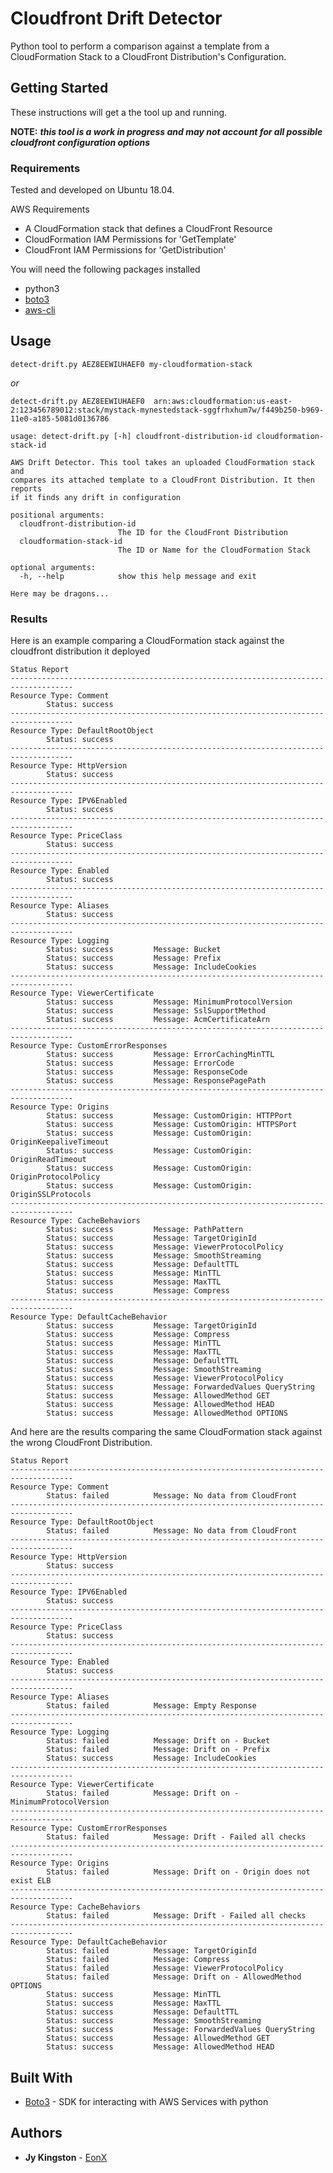# Cloudfront Drift Detector

Python tool to perform a comparison against a template from a CloudFormation Stack to a CloudFront Distribution's Configuration.


## Getting Started
These instructions will get a the tool up and running.

**NOTE:**  ***this tool is a work in progress and may not account for all possible cloudfront configuration options***
### Requirements
Tested and developed on Ubuntu 18.04.

AWS Requirements
* A CloudFormation stack that defines a CloudFront Resource
* CloudFormation IAM Permissions for 'GetTemplate'
* CloudFront IAM Permissions for 'GetDistribution'

You will need the following packages installed
* python3
* [boto3](https://boto3.amazonaws.com/v1/documentation/api/latest/guide/quickstart.html)
* [aws-cli](https://docs.aws.amazon.com/cli/latest/userguide/cli-chap-install.html)

## Usage

```detect-drift.py AEZ8EEWIUHAEF0 my-cloudformation-stack```

*or*

```detect-drift.py AEZ8EEWIUHAEF0  arn:aws:cloudformation:us-east-2:123456789012:stack/mystack-mynestedstack-sggfrhxhum7w/f449b250-b969-11e0-a185-5081d0136786 ```
```
usage: detect-drift.py [-h] cloudfront-distribution-id cloudformation-stack-id

AWS Drift Detector. This tool takes an uploaded CloudFormation stack and
compares its attached template to a CloudFront Distribution. It then reports
if it finds any drift in configuration

positional arguments:
  cloudfront-distribution-id
                        The ID for the CloudFront Distribution
  cloudformation-stack-id
                        The ID or Name for the CloudFormation Stack

optional arguments:
  -h, --help            show this help message and exit

Here may be dragons...
```
### Results
Here is an example comparing a CloudFormation stack against the cloudfront distribution it deployed
```
Status Report
------------------------------------------------------------------------------------
Resource Type: Comment
        Status: success
------------------------------------------------------------------------------------
Resource Type: DefaultRootObject
        Status: success
------------------------------------------------------------------------------------
Resource Type: HttpVersion
        Status: success
------------------------------------------------------------------------------------
Resource Type: IPV6Enabled
        Status: success
------------------------------------------------------------------------------------
Resource Type: PriceClass
        Status: success
------------------------------------------------------------------------------------
Resource Type: Enabled
        Status: success
------------------------------------------------------------------------------------
Resource Type: Aliases
        Status: success
------------------------------------------------------------------------------------
Resource Type: Logging
        Status: success         Message: Bucket
        Status: success         Message: Prefix
        Status: success         Message: IncludeCookies
------------------------------------------------------------------------------------
Resource Type: ViewerCertificate
        Status: success         Message: MinimumProtocolVersion
        Status: success         Message: SslSupportMethod
        Status: success         Message: AcmCertificateArn
------------------------------------------------------------------------------------
Resource Type: CustomErrorResponses
        Status: success         Message: ErrorCachingMinTTL
        Status: success         Message: ErrorCode
        Status: success         Message: ResponseCode
        Status: success         Message: ResponsePagePath
------------------------------------------------------------------------------------
Resource Type: Origins
        Status: success         Message: CustomOrigin: HTTPPort
        Status: success         Message: CustomOrigin: HTTPSPort
        Status: success         Message: CustomOrigin: OriginKeepaliveTimeout
        Status: success         Message: CustomOrigin: OriginReadTimeout
        Status: success         Message: CustomOrigin: OriginProtocolPolicy
        Status: success         Message: CustomOrigin: OriginSSLProtocols
------------------------------------------------------------------------------------
Resource Type: CacheBehaviors
        Status: success         Message: PathPattern
        Status: success         Message: TargetOriginId
        Status: success         Message: ViewerProtocolPolicy
        Status: success         Message: SmoothStreaming
        Status: success         Message: DefaultTTL
        Status: success         Message: MinTTL
        Status: success         Message: MaxTTL
        Status: success         Message: Compress
------------------------------------------------------------------------------------
Resource Type: DefaultCacheBehavior
        Status: success         Message: TargetOriginId
        Status: success         Message: Compress
        Status: success         Message: MinTTL
        Status: success         Message: MaxTTL
        Status: success         Message: DefaultTTL
        Status: success         Message: SmoothStreaming
        Status: success         Message: ViewerProtocolPolicy
        Status: success         Message: ForwardedValues QueryString
        Status: success         Message: AllowedMethod GET
        Status: success         Message: AllowedMethod HEAD
        Status: success         Message: AllowedMethod OPTIONS
```

And here are the results comparing the same CloudFormation stack against the wrong CloudFront Distribution.
```
Status Report
------------------------------------------------------------------------------------
Resource Type: Comment
        Status: failed          Message: No data from CloudFront
------------------------------------------------------------------------------------
Resource Type: DefaultRootObject
        Status: failed          Message: No data from CloudFront
------------------------------------------------------------------------------------
Resource Type: HttpVersion
        Status: success
------------------------------------------------------------------------------------
Resource Type: IPV6Enabled
        Status: success
------------------------------------------------------------------------------------
Resource Type: PriceClass
        Status: success
------------------------------------------------------------------------------------
Resource Type: Enabled
        Status: success
------------------------------------------------------------------------------------
Resource Type: Aliases
        Status: failed          Message: Empty Response
------------------------------------------------------------------------------------
Resource Type: Logging
        Status: failed          Message: Drift on - Bucket
        Status: failed          Message: Drift on - Prefix
        Status: success         Message: IncludeCookies
------------------------------------------------------------------------------------
Resource Type: ViewerCertificate
        Status: failed          Message: Drift on - MinimumProtocolVersion
------------------------------------------------------------------------------------
Resource Type: CustomErrorResponses
        Status: failed          Message: Drift - Failed all checks
------------------------------------------------------------------------------------
Resource Type: Origins
        Status: failed          Message: Drift on - Origin does not exist ELB
------------------------------------------------------------------------------------
Resource Type: CacheBehaviors
        Status: failed          Message: Drift - Failed all checks
------------------------------------------------------------------------------------
Resource Type: DefaultCacheBehavior
        Status: failed          Message: TargetOriginId
        Status: failed          Message: Compress
        Status: failed          Message: ViewerProtocolPolicy
        Status: failed          Message: Drift on - AllowedMethod OPTIONS
        Status: success         Message: MinTTL
        Status: success         Message: MaxTTL
        Status: success         Message: DefaultTTL
        Status: success         Message: SmoothStreaming
        Status: success         Message: ForwardedValues QueryString
        Status: success         Message: AllowedMethod GET
        Status: success         Message: AllowedMethod HEAD
```
## Built With

* [Boto3](https://boto3.amazonaws.com/v1/documentation/api/latest/index.html) - SDK for interacting with AWS Services with python

## Authors

* **Jy Kingston** - [EonX](https://eonx.com/)

